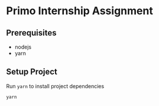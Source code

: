 # Primo Internship Assignment

## Prerequisites

- nodejs
- yarn

## Setup Project

Run `yarn` to install project dependencies

```
yarn
```
